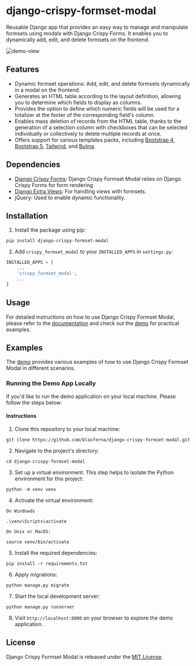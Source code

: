 # django-crispy-formset-modal

Reusable Django app that provides an easy way to manage and manipulate formsets using modals with Django Crispy Forms. It enables you to dynamically add, edit, and delete formsets on the frontend.

![demo-view](https://github.com/blasferna/django-crispy-formset-modal/assets/8385910/8ee06376-e166-446c-9743-3bdbcaadf0d8)


## Features

* Dynamic formset operations: Add, edit, and delete formsets dynamically in a modal on the frontend.
* Generates an HTML table according to the layout definition, allowing you to determine which fields to display as columns.
* Provides the option to define which numeric fields will be used for a totalizer at the footer of the corresponding field's column.
* Enables mass deletion of records from the HTML table, thanks to the generation of a selection column with checkboxes that can be selected individually or collectively to delete multiple records at once.
* Offers support for various templates packs, including [Bootstrap 4](https://github.com/django-crispy-forms/crispy-bootstrap4), [Bootstrap 5](https://github.com/django-crispy-forms/crispy-bootstrap5), [Tailwind](https://github.com/django-crispy-forms/crispy-tailwind), and [Bulma](https://github.com/ckrybus/crispy-bulma).

## Dependencies

* [Django Crispy Forms](https://github.com/django-crispy-forms/django-crispy-forms): Django Crispy Formset Modal relies on Django Crispy Forms for form rendering
* [Django Extra Views](https://github.com/AndrewIngram/django-extra-views): For handling views with formsets.
* jQuery: Used to enable dynamic functionality.
## Installation

1. Install the package using pip:

```
pip install django-crispy-formset-modal
```

2. Add `crispy_formset_modal` to your `INSTALLED_APPS` in `settings.py`:

```python
INSTALLED_APPS = [
    ...
    'crispy_formset_modal',
    ...
]
```

## Usage

For detailed instructions on how to use Django Crispy Formset Modal, please refer to the [documentation](https://blasferna.github.io/django-crispy-formset-modal/) and check out the [demo](https://django-crispy-formset-modal.fly.dev/) for practical examples.

## Examples

The [demo](https://django-crispy-formset-modal.fly.dev/) provides various examples of how to use Django Crispy Formset Modal in different scenarios.

### Running the Demo App Locally

If you'd like to run the demo application on your local machine. Please follow the steps below:

#### Instructions


1. Clone this repository to your local machine:

```
git clone https://github.com/blasferna/django-crispy-formset-modal.git
```

2. Navigate to the project's directory:

```
cd django-crispy-formset-modal
```

3. Set up a virtual environment. This step helps to isolate the Python environment for this project:

```
python -m venv venv
```

4. Activate the virtual environment:

`On Windowds`

```
.\venv\Scripts\activate
```

`On Unix or MacOS:`

```
source venv/bin/activate
```

5. Install the required dependencies:

```
pip install -r requirements.txt
```

6. Apply migrations:

```
python manage.py migrate
```

7. Start the local development server:

```
python manage.py runserver
```

8. Visit `http://localhost:8000` on your browser to explore the demo application.


## License

Django Crispy Formset Modal is released under the [MIT License](https://github.com/blasferna/django-crispy-formset-modal/blob/main/LICENSE).


